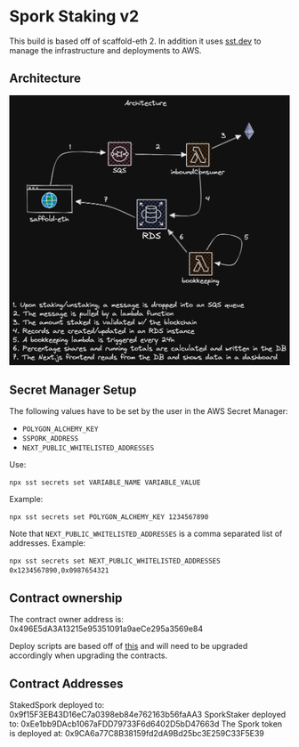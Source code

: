# Spork Staking v2

This build is based off of scaffold-eth 2. In addition it uses [sst.dev](https://sst.dev) to manage the infrastructure and deployments to AWS.

## Architecture

![Architecture](./docs/architecture.png)

## Secret Manager Setup

The following values have to be set by the user in the AWS Secret Manager:

- `POLYGON_ALCHEMY_KEY`
- `SSPORK_ADDRESS`
- `NEXT_PUBLIC_WHITELISTED_ADDRESSES`

Use:

`npx sst secrets set VARIABLE_NAME VARIABLE_VALUE`

Example:

`npx sst secrets set POLYGON_ALCHEMY_KEY 1234567890`

Note that `NEXT_PUBLIC_WHITELISTED_ADDRESSES` is a comma separated list of addresses. Example:

`npx sst secrets set NEXT_PUBLIC_WHITELISTED_ADDRESSES 0x1234567890,0x0987654321`

## Contract ownership

The contract owner address is: 0x496E5dA3A13215e95351091a9aeCe295a3569e84

Deploy scripts are based off of [this](https://www.npmjs.com/package/@openzeppelin/hardhat-upgrades) and will need to be upgraded accordingly when upgrading the contracts.

## Contract Addresses

StakedSpork deployed to: 0x9f15F3EB43D16eC7a0398eb84e762163b56faAA3
SporkStaker deployed to: 0xEe1bb9DAcb1067aFDD79733F6d6402D5bD47663d
The Spork token is deployed at: 0x9CA6a77C8B38159fd2dA9Bd25bc3E259C33F5E39
